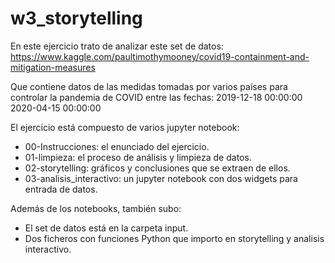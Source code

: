 # w3_storytelling
En este ejercicio trato de analizar este set de datos:
https://www.kaggle.com/paultimothymooney/covid19-containment-and-mitigation-measures

Que contiene datos de las medidas tomadas por varios países para controlar la pandemia de COVID entre las fechas:
2019-12-18 00:00:00
2020-04-15 00:00:00

El ejercicio está compuesto de varios jupyter notebook:
- 00-Instrucciones: el enunciado del ejercicio.
- 01-limpieza: el proceso de análisis y limpieza de datos.
- 02-storytelling: gráficos y conclusiones que se extraen de ellos.
- 03-analisis_interactivo: un jupyter notebook con dos widgets para entrada de datos.

Además de los notebooks, también subo:
- El set de datos está en la carpeta input.
- Dos ficheros con funciones Python que importo en storytelling y analisis interactivo.
